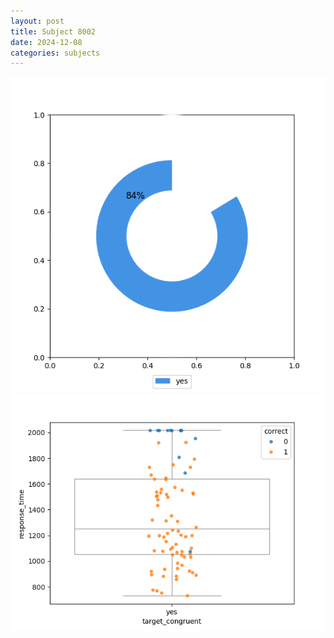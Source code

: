 ```yaml
---
layout: post
title: Subject 8002
date: 2024-12-08
categories: subjects
---
```


![](data/8002/run-23/8002_accuracy_target_congruence.png)
![](data/8002/run-23/8002_rt_congruence.png)
